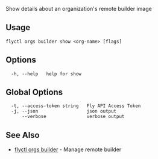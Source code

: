 Show details about an organization's remote builder image

## Usage
~~~
flyctl orgs builder show <org-name> [flags]
~~~

## Options

~~~
  -h, --help   help for show
~~~

## Global Options

~~~
  -t, --access-token string   Fly API Access Token
  -j, --json                  json output
      --verbose               verbose output
~~~

## See Also

* [flyctl orgs builder](/docs/flyctl/orgs-builder/)	 - Manage remote builder

